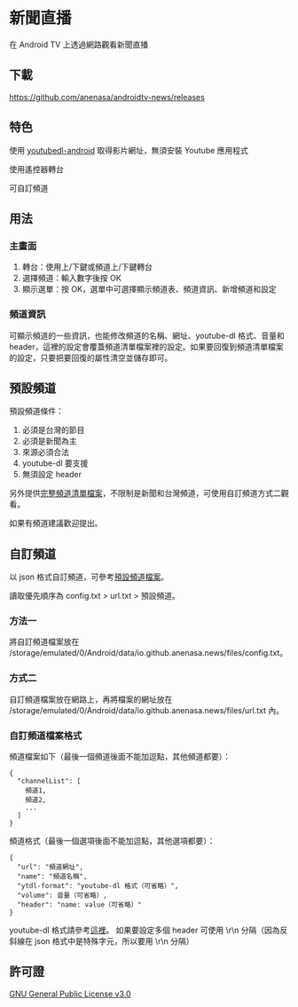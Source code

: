 # 新聞直播

在 Android TV 上透過網路觀看新聞直播

## 下載

https://github.com/anenasa/androidtv-news/releases

## 特色

使用 [youtubedl-android](https://github.com/yausername/youtubedl-android) 取得影片網址，無須安裝 Youtube 應用程式

使用遙控器轉台

可自訂頻道

## 用法

### 主畫面
1. 轉台：使用上/下鍵或頻道上/下鍵轉台
2. 選擇頻道：輸入數字後按 OK
3. 顯示選單：按 OK，選單中可選擇顯示頻道表、頻道資訊、新增頻道和設定

### 頻道資訊

可顯示頻道的一些資訊，也能修改頻道的名稱、網址、youtube-dl 格式、音量和 header，這裡的設定會覆蓋頻道清單檔案裡的設定。如果要回復到頻道清單檔案的設定，只要把要回復的屬性清空並儲存即可。

## 預設頻道

預設頻道條件：
1. 必須是台灣的節目
2. 必須是新聞為主
3. 來源必須合法
4. youtube-dl 要支援
5. 無須設定 header

另外提供[完整頻道清單檔案](https://anenasa.github.io/channel/full.txt)，不限制是新聞和台灣頻道，可使用自訂頻道方式二觀看。

如果有頻道建議歡迎提出。

## 自訂頻道

以 json 格式自訂頻道，可參考[預設頻道檔案](https://anenasa.github.io/channel/config.txt)。

讀取優先順序為 config.txt > url.txt > 預設頻道。

### 方法一
將自訂頻道檔案放在 /storage/emulated/0/Android/data/io.github.anenasa.news/files/config.txt。

### 方式二
自訂頻道檔案放在網路上，再將檔案的網址放在 /storage/emulated/0/Android/data/io.github.anenasa.news/files/url.txt 內。

### 自訂頻道檔案格式

頻道檔案如下（最後一個頻道後面不能加逗點，其他頻道都要）：

    {
      "channelList": [
        頻道1,
        頻道2,
        ...
      ]
    }

頻道格式（最後一個選項後面不能加逗點，其他選項都要）：

    {
      "url": "頻道網址",
      "name": "頻道名稱",
      "ytdl-format": "youtube-dl 格式（可省略）",
      "volume": 音量（可省略）,
      "header": "name: value（可省略）"
    }

youtube-dl 格式請參考[這裡](https://github.com/ytdl-org/youtube-dl/blob/master/README.md#format-selection)。
如果要設定多個 header 可使用 \r\n 分隔（因為反斜線在 json 格式中是特殊字元，所以要用 \\r\\n 分隔）

## 許可證
[GNU General Public License v3.0](https://github.com/anenasa/androidtv-news/blob/main/LICENSE)
